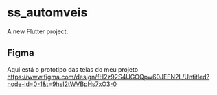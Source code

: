 # ss_automveis

A new Flutter project.

## Figma

Aqui está o prototipo das telas do meu projeto
 https://www.figma.com/design/fH2z92S4UGOQpw60JEFN2L/Untitled?node-id=0-1&t=9hsI2tWVBpHs7xO3-0


